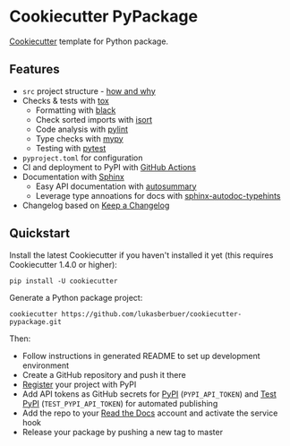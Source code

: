 # Cookiecutter PyPackage

[Cookiecutter](https://github.com/cookiecutter/cookiecutter) template for Python package.

## Features

- `src` project structure - [how and why](https://bskinn.github.io/My-How-Why-Pyproject-Src)
- Checks & tests with [tox](https://tox.readthedocs.io)
  - Formatting with [black](https://github.com/psf/black)
  - Check sorted imports with [isort](https://pycqa.github.io/isort/)
  - Code analysis with [pylint](https://www.pylint.org)
  - Type checks with [mypy](http://mypy-lang.org)
  - Testing with [pytest](https://pytest.org)
- `pyproject.toml` for configuration
- CI and deployment to PyPI with [GitHub Actions](https://github.com/features/actions)
- Documentation with [Sphinx](https://www.sphinx-doc.org)
  - Easy API documentation with [autosummary](https://www.sphinx-doc.org/en/master/usage/extensions/autosummary.html)
  - Leverage type annoations for docs with [sphinx-autodoc-typehints](https://github.com/agronholm/sphinx-autodoc-typehints)
- Changelog based on [Keep a Changelog](https://keepachangelog.com/en/1.0.0/)

## Quickstart

Install the latest Cookiecutter if you haven't installed it yet (this requires Cookiecutter 1.4.0 or higher):

```
pip install -U cookiecutter
```

Generate a Python package project:

```
cookiecutter https://github.com/lukasberbuer/cookiecutter-pypackage.git
```

Then:
- Follow instructions in generated README to set up development environment
- Create a GitHub repository and push it there
- [Register](https://packaging.python.org/tutorials/packaging-projects/#uploading-the-distribution-archives) your project with PyPI
- Add API tokens as GitHub secrets for [PyPI](https://pypi.org/) (`PYPI_API_TOKEN`) and [Test PyPI](https://test.pypi.org/) (`TEST_PYPI_API_TOKEN`) for automated publishing
- Add the repo to your [Read the Docs](https://readthedocs.org/) account and activate the service hook
- Release your package by pushing a new tag to master
